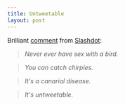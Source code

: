 ```yaml
---
title: Untweetable
layout: post
---
```



Brilliant [comment](http://news.slashdot.org/comments.pl?sid=581009&cid=23775267) from [Slashdot](http://slashdot.org):

> *Never ever have sex with a bird.*

> *You can catch chirpies.*

> *It's a canarial disease.*

> *It's untweetable.*


